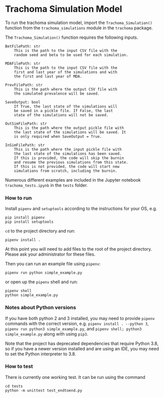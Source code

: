 # Trachoma Simulation Model

To run the trachoma simulation model, import the `Trachoma_Simulation()` function from the `trachoma_simulations` module in the `trachoma` package.

The `Trachoma_Simulation()` function requires the following inputs.

    BetFilePath: str
        This is the path to the input CSV file with the
        random seed and beta to be used for each simulation.

    MDAFilePath: str
        This is the path to the input CSV file with the
        first and last year of the simulations and with
        the first and last year of MDA.

    PrevFilePath: str
        This is the path where the output CSV file with
        the simulated prevalence will be saved.

    SaveOutput: bool
        If True, the last state of the simulations will
        be saved in a pickle file. If False, the last
        state of the simulations will not be saved.

    OutSimFilePath: str
        This is the path where the output pickle file with
        the last state of the simulations will be saved. It
        is only required when SaveOutput = True.

    InSimFilePath: str
        This is the path where the input pickle file with
        the last state of the simulations has been saved.
        If this is provided, the code will skip the burnin
        and resume the previous simulations from this state.
        If this is not provided, the code will start new
        simulations from scratch, including the burnin.

Numerous different examples are included in the Jupyter notebook `trachoma_tests.ipynb` in the `tests` folder.

### How to run

Install `pipenv` and `setuptools` according to the instructions for your OS, e.g. 
```commandline
pip install pipenv
pip install setuptools
```

`cd` to the project directory and run:
```commandline
pipenv install .
```

At this point you will need to add files to the root of the project directory. Please ask your 
administrator for these files.

Then you can run an example file using `pipenv`:
```commandline
pipenv run python simple_example.py
```

or open up the `pipenv` shell and run:
```commandline
pipenv shell
python simple_example.py
```

### Notes about Python versions

If you have both python 2 and 3 installed, you may need to provide `pipenv` commands with the correct version,
e.g. `pipenv install . --python 3`, `pipenv run python3 simple_example.py`, and `pipenv shell; python3 simple_example.py`
along with using `pip3`.

Note that the project has deprecated dependencies that require Python 3.8, so if you have a newer version
installed and are using an IDE, you may need to set the Python interpreter to 3.8.

### How to test

There is currently one working test. It can be run using the command

```commandline
cd tests
python -m unittest test_endtoend.py
```



